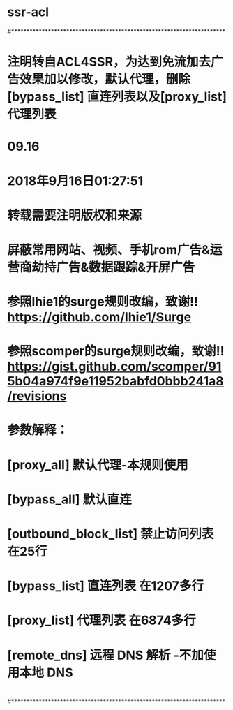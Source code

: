 # ssr-acl
#**********************************************************************
# 注明转自ACL4SSR，为达到免流加去广告效果加以修改，默认代理，删除[bypass_list] 直连列表以及[proxy_list] 代理列表
# 09.16
# 2018年9月16日01:27:51
# 转载需要注明版权和来源
#
# 屏蔽常用网站、视频、手机rom广告&运营商劫持广告&数据跟踪&开屏广告
#
# 参照lhie1的surge规则改编，致谢!! https://github.com/lhie1/Surge
# 参照scomper的surge规则改编，致谢!! https://gist.github.com/scomper/915b04a974f9e11952babfd0bbb241a8/revisions
#
# 参数解释：
# [proxy_all] 默认代理-本规则使用
# [bypass_all] 默认直连
# [outbound_block_list] 禁止访问列表 在25行
# [bypass_list] 直连列表 在1207多行
# [proxy_list] 代理列表 在6874多行
# [remote_dns] 远程 DNS 解析 -不加使用本地 DNS
#
#**********************************************************************
